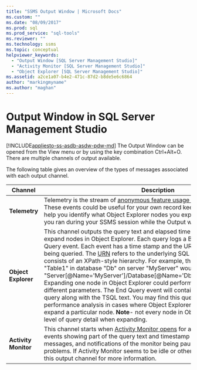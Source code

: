 ```yaml
---
title: "SSMS Output Window | Microsoft Docs"
ms.custom: ""
ms.date: "08/09/2017"
ms.prod: sql
ms.prod_service: "sql-tools"
ms.reviewer: ""
ms.technology: ssms
ms.topic: conceptual
helpviewer_keywords: 
  - "Output Window [SQL Server Management Studio]"
  - "Activity Monitor [SQL Server Management Studio]"
  - "Object Explorer [SQL Server Management Studio]"  
ms.assetid: a2ce1a07-b4e2-471c-87d2-b8de5e6c6864
author: "markingmyname"
ms.author: "maghan"
---
```

# Output Window in SQL Server Management Studio
[!INCLUDE[appliesto-ss-asdb-asdw-pdw-md](../includes/appliesto-ss-asdb-asdw-pdw-md.md)]
The Output Window can be opened from the View menu or by using the key combination Ctrl+Alt+O. There are multiple channels of output available.

The following table gives an overview of the types of messages associated with each output channel.

|Channel|Description|
|-----------|---------------|  
|**Telemetry**|Telemetry is the stream of [anonymous feature usage data](sql-server-management-studio-ssms.md) collected by Microsoft. These events could be useful for your own record keeping of SSMS usage. It can help you identify what Object Explorer nodes you expanded and what commands you ran during your SSMS session while the Output window was open.|
|**Object Explorer**|This channel outputs the query text and elapsed times of SQL queries needed to expand nodes in Object Explorer. Each query logs a Begin Query and an End Query event. Each event has a time stamp and the URN associated with the entity being queried. The [URN](https://technet.microsoft.com/library/microsoft.sqlserver.management.smo.urn(v=sql.90).aspx) refers to the underlying SQL Management Object and consists of an XPath-style hierarchy. For example, the URN for a table named "Table1" in database "Db" on server "MyServer" would be "Server[@Name='MyServer']/Database[@Name='Db']/Table[/@Name='Table1']". Expanding one node in Object Explorer could perform multiple such queries with different parameters. The End Query event will contain the elapsed time of the query along with the TSQL text. You may find this query data useful for server performance analysis in cases where Object Explorer seems unusually slow to expand a particular node. **Note**- not every node in Object Explorer provides this level of query detail when expanding.|
|**Activity Monitor**|This channel starts when [Activity Monitor opens](https://docs.microsoft.com/sql/relational-databases/performance-monitor/activity-monitor) for a server. This stream contains events showing part of the query text and timestamp of each query, error messages, and notifications of the monitor being paused due to connectivity problems. If Activity Monitor seems to be idle or otherwise failing to update, check this output channel for more information.|






